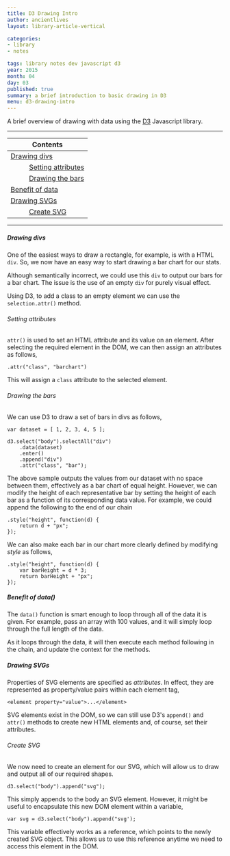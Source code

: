 ```yaml
---
title: D3 Drawing Intro
author: ancientlives
layout: library-article-vertical

categories:
- library
- notes

tags: library notes dev javascript d3
year: 2015
month: 04
day: 03
published: true
summary: a brief introduction to basic drawing in D3
menu: d3-drawing-intro
---
```


A brief overview of drawing with data using the [D3](http://d3js.org/) Javascript library.

***

Contents |
-------------------------|
[Drawing divs](#drawing)   |
&nbsp; &nbsp; &nbsp; &nbsp; &nbsp; [Setting attributes](#attributes)   |
&nbsp; &nbsp; &nbsp; &nbsp; &nbsp; [Drawing the bars](#bars) |
[Benefit of data](#data) |
[Drawing SVGs](#svg) |
&nbsp; &nbsp; &nbsp; &nbsp; &nbsp; [Create SVG](#createsvg) |



***

<a id="drawing"></a>
##### Drawing divs
One of the easiest ways to draw a rectangle, for example, is with a HTML `div`. So, we now have an easy way to start drawing a bar chart for our stats.

Although semantically incorrect, we could use this `div` to output our bars for a bar chart. The issue is the use of an empty `div` for purely visual effect.

Using D3, to add a class to an empty element we can use the `selection.attr()` method. 

<a id="attributes"></a>
###### Setting attributes
`attr()` is used to set an HTML attribute and its value on an element. After selecting the required element in the DOM, we can then assign an attributes as follows,

```
.attr("class", "barchart")
```

This will assign a `class` attribute to the selected element.

<a id="bars"></a>
###### Drawing the bars
We can use D3 to draw a set of bars in divs as follows,

```
var dataset = [ 1, 2, 3, 4, 5 ];

d3.select("body").selectAll("div")
	.data(dataset)
	.enter()
	.append("div")
	.attr("class", "bar");

```

The above sample outputs the values from our dataset with no space between them, effectively as a bar chart of equal height. However, we can modify the height of each representative bar by setting the height of each bar as a function of its corresponding data value. For example, we could append the following to the end of our chain

```
.style("height", function(d) {
	return d + "px";
});
```

We can also make each bar in our chart more clearly defined by modifying *style* as follows,

```
.style("height", function(d) {
	var barHeight = d * 3;
	return barHeight + "px";
});
```

<a id="data"></a>
##### Benefit of data()
The `data()` function is smart enough to loop through all of the data it is given. For example, pass an array with 100 values, and it will simply loop through the full length of the data. 

As it loops through the data, it will then execute each method following in the chain, and update the context for the methods.

<a id="svg"></a>
##### Drawing SVGs
Properties of SVG elements are specified as *attributes*. In effect, they are represented as property/value pairs within each element tag,

```
<element property="value">...</element>
```

SVG elements exist in the DOM, so we can still use D3's `append()` and `attr()` methods to create new HTML elements and, of course, set their attributes.

<a id="createsvg"></a>
###### Create SVG
We now need to create an element for our SVG, which will allow us to draw and output all of our required shapes.

```
d3.select("body").append("svg");
```

This simply appends to the body an SVG element. However, it might be useful to encapsulate this new DOM element within a variable,

```
var svg = d3.select("body").append("svg');
```

This variable effectively works as a reference, which points to the newly created SVG object. This allows us to use this reference anytime we need to access this element in the DOM.
